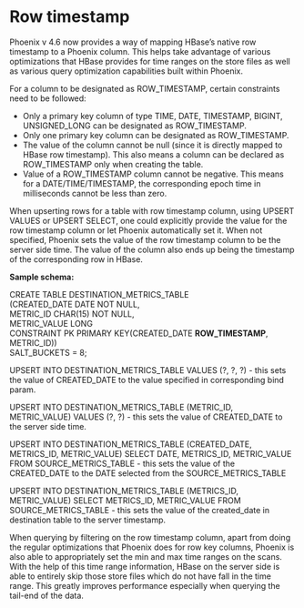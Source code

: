 # Row timestamp

Phoenix v 4.6 now provides a way of mapping HBase’s native row timestamp to a Phoenix column. This helps take advantage of various optimizations that HBase provides for time ranges on the store files as well as various query optimization capabilities built within Phoenix.

For a column to be designated as ROW_TIMESTAMP, certain constraints need to be followed:
<ul>
<li> Only a primary key column of type TIME, DATE, TIMESTAMP, BIGINT, UNSIGNED_LONG can be designated as ROW_TIMESTAMP. </li>
<li> Only one primary key column can be designated as ROW_TIMESTAMP. </li>
<li> The value of the column cannot be null (since it is directly mapped to HBase row timestamp). This also means a column can be declared as ROW_TIMESTAMP only when creating the table. </li>
<li> Value of a ROW_TIMESTAMP column cannot be negative. This means for a DATE/TIME/TIMESTAMP, the corresponding epoch time in milliseconds cannot be less than zero. </li>
</ul>


When upserting rows for a table with row timestamp column, using UPSERT VALUES or UPSERT SELECT, one could explicitly provide the value for the row timestamp column or let Phoenix automatically set it. When not specified, Phoenix sets the value of the row timestamp column to be the server side time. The value of the column also ends up being the timestamp of the corresponding row in HBase.


<b>Sample schema:</b>

CREATE TABLE DESTINATION_METRICS_TABLE  
(CREATED_DATE DATE NOT NULL,   
METRIC_ID CHAR(15) NOT NULL,  
METRIC_VALUE LONG  
CONSTRAINT PK PRIMARY KEY(CREATED_DATE <b>ROW_TIMESTAMP</b>, METRIC_ID))  
SALT_BUCKETS = 8;  

UPSERT INTO DESTINATION_METRICS_TABLE VALUES (?, ?, ?) - this sets the value of CREATED_DATE to the value specified in corresponding bind param.

UPSERT INTO DESTINATION_METRICS_TABLE (METRIC_ID, METRIC_VALUE) VALUES (?, ?) - this sets the value of CREATED_DATE to the server side time.

UPSERT INTO DESTINATION_METRICS_TABLE (CREATED_DATE, METRICS_ID, METRIC_VALUE) SELECT DATE, METRICS_ID, METRIC_VALUE FROM SOURCE_METRICS_TABLE - this sets the value of the CREATED_DATE to the DATE selected from the SOURCE_METRICS_TABLE

UPSERT INTO DESTINATION_METRICS_TABLE (METRICS_ID, METRIC_VALUE) SELECT METRICS_ID, METRIC_VALUE FROM SOURCE_METRICS_TABLE - this sets the value of the created_date in destination table to the server timestamp.


When querying by filtering on the row timestamp column, apart from doing the regular optimizations that Phoenix does for row key columns, Phoenix is also able to appropriately set the min and max time ranges on the scans. With the help of this time range information, HBase on the server side is able to entirely skip those store files which do not have fall in the time range. This greatly improves performance especially when querying the tail-end of the data.